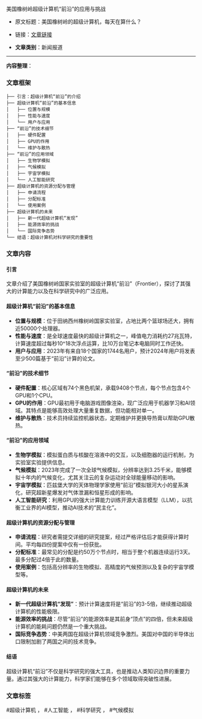 美国橡树岭超级计算机“前沿”的应用与挑战  
- 原文标题：美国橡树岭的超级计算机，每天在算什么？  
- 链接：[文章链接](https://mp.weixin.qq.com/s/sFwrwwHeM035-WHxiFIKnA)  

- **文章类别**：新闻报道  
---

**内容整理**：

### 文章框架
```
├── 引言：超级计算机“前沿”的介绍
├── 超级计算机“前沿”的基本信息
│   ├── 位置与规模
│   ├── 性能与速度
│   └── 用户与应用
├── “前沿”的技术细节
│   ├── 硬件配置
│   ├── GPU的作用
│   └── 维护与散热
├── “前沿”的应用领域
│   ├── 生物学模拟
│   ├── 气候模拟
│   ├── 宇宙学模拟
│   └── 人工智能研究
├── 超级计算机的资源分配与管理
│   ├── 申请流程
│   ├── 分配标准
│   └── 使用案例
├── 超级计算机的未来
│   ├── 新一代超级计算机“发现”
│   ├── 能源效率的挑战
│   └── 国际竞争态势
└── 结语：超级计算机对科学研究的重要性
```

### 文章内容
#### 引言
文章介绍了美国橡树岭国家实验室的超级计算机“前沿”（Frontier），探讨了其强大的计算能力以及在科学研究中的广泛应用。

#### 超级计算机“前沿”的基本信息
- **位置与规模**：位于田纳西州橡树岭国家实验室，占地比两个篮球场还大，拥有近50000个处理器。
- **性能与速度**：是全球速度最快的超级计算机之一，峰值电力消耗约27兆瓦特，计算速度超过每秒10^18次浮点运算，比10万台笔记本电脑同时工作还快。
- **用户与应用**：2023年有来自18个国家的1744名用户，预计2024年用户将发表至少500篇基于“前沿”计算的论文。

#### “前沿”的技术细节
- **硬件配置**：核心区域有74个黑色机架，承载9408个节点，每个节点包含4个GPU和1个CPU。
- **GPU的作用**：GPU最初用于电脑游戏图像渲染，现广泛应用于机器学习和AI领域。其特点是能够高效处理大量重复数据，但功能相对单一。
- **维护与散热**：技术员持续监控机器状态，定期维护并更换导热膏以帮助GPU散热。

#### “前沿”的应用领域
- **生物学模拟**：模拟蛋白质与核酸在溶液中的交互，以及细胞器的运行机制，为实验室实验提供信息。
- **气候模拟**：2023年完成了一次全球气候模拟，分辨率达到3.25千米，能够模拟十年内的气候变化，尤其关注云的复杂运动对全球能量移动的影响。
- **宇宙学模拟**：匹兹堡大学的天体物理学家使用“前沿”模拟银河大小的星系演化，研究超新星爆发对气体泄漏和恒星形成的影响。
- **人工智能研究**：利用GPU的强大计算能力训练开源大语言模型（LLM），以抗衡工业界的AI模型，推动AI技术的“民主化”。

#### 超级计算机的资源分配与管理
- **申请流程**：研究者需提交详细的研究提案，经过严格评估后才能获得计算时间。平均每四份提案中仅有一份获批。
- **分配标准**：最常见的分配是约50万个节点时，相当于整个机器连续运行3天。最多分配过4倍于此的数量。
- **使用案例**：包括高分辨率的生物模拟、高精度的气候预测以及复杂的宇宙学模型等。

#### 超级计算机的未来
- **新一代超级计算机“发现”**：预计计算速度将是“前沿”的3-5倍，继续推动超级计算机的性能极限。
- **能源效率的挑战**：尽管“前沿”的能源效率是其前身“顶点”的四倍，但未来超级计算机的能耗问题仍然是一个重大挑战。
- **国际竞争态势**：中美两国在超级计算机领域竞争激烈。美国对中国的半导体出口限制加剧了两国之间的技术竞争。

#### 结语
超级计算机“前沿”不仅是科学研究的强大工具，也是推动人类知识边界的重要力量。通过其强大的计算能力，科学家们能够在多个领域取得突破性进展。

### 文章标签
#超级计算机 ， #人工智能 ， #科学研究 ， #气候模拟